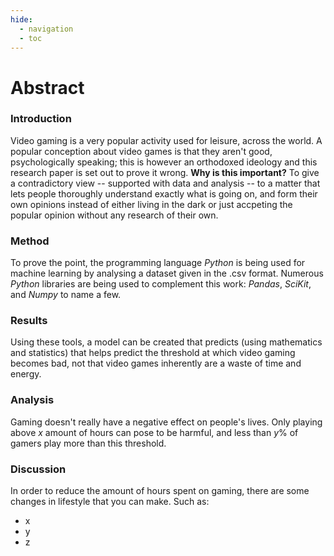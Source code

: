```yaml
---
hide:
  - navigation
  - toc
---
```


# Abstract

### Introduction
Video gaming is a very popular activity used for leisure, across the world. A popular conception about video games is that they aren't good, psychologically speaking; this is however an orthodoxed ideology and this research paper is set out to prove it wrong. **Why is this important?** To give a contradictory view -- supported with data and analysis -- to a matter that lets people thoroughly understand exactly what is going on, and form their own opinions instead of either living in the dark or just accpeting the popular opinion without any research of their own. 


### Method
To prove the point, the programming language *Python* is being used for machine learning by analysing a dataset given in the .csv format. Numerous *Python* libraries are being used to complement this work: *Pandas*, *SciKit*, and *Numpy* to name a few. 

### Results
Using these tools, a model can be created that predicts (using mathematics and statistics) that helps predict the threshold at which video gaming becomes bad, not that video games inherently are a waste of time and energy.

### Analysis
Gaming doesn't really have a negative effect on people's lives. Only playing above *x* amount of hours can pose to be harmful, and less than *y*% of gamers play more than this threshold.

### Discussion
In order to reduce the amount of hours spent on gaming, there are some changes in lifestyle that you can make. Such as:
- x
- y
- z
